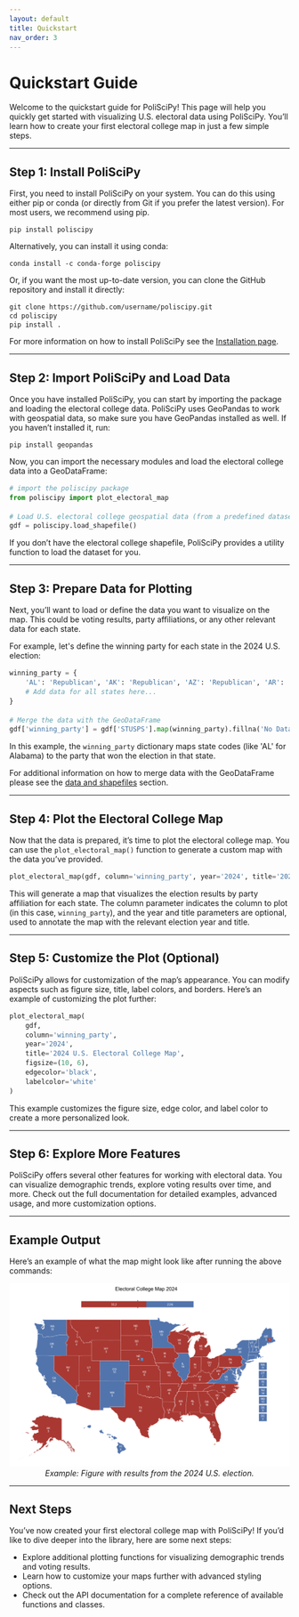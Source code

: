 ```yaml
---
layout: default
title: Quickstart
nav_order: 3
---
```


# Quickstart Guide

Welcome to the quickstart guide for PoliSciPy! This page will help you quickly get started with visualizing U.S. electoral data using PoliSciPy. You’ll learn how to create your first electoral college map in just a few simple steps.

---

## Step 1: Install PoliSciPy

First, you need to install PoliSciPy on your system. You can do this using either pip or conda (or directly from Git if you prefer the latest version). For most users, we recommend using pip.

```
pip install poliscipy
```
Alternatively, you can install it using conda:
```
conda install -c conda-forge poliscipy
```
Or, if you want the most up-to-date version, you can clone the GitHub repository and install it directly:
```
git clone https://github.com/username/poliscipy.git
cd poliscipy
pip install .
```

For more information on how to install PoliSciPy see the [Installation page](https://eolesinski.github.io/poliscipy/installation.html).

---

## Step 2: Import PoliSciPy and Load Data

Once you have installed PoliSciPy, you can start by importing the package and loading the electoral college data. PoliSciPy uses GeoPandas to work with geospatial data, so make sure you have GeoPandas installed as well. If you haven’t installed it, run:

```
pip install geopandas
```

Now, you can import the necessary modules and load the electoral college data into a GeoDataFrame:
```python
# import the poliscipy package
from poliscipy import plot_electoral_map

# Load U.S. electoral college geospatial data (from a predefined dataset or a file)
gdf = poliscipy.load_shapefile()
```

If you don’t have the electoral college shapefile, PoliSciPy provides a utility function to load the dataset for you.

---

## Step 3: Prepare Data for Plotting

Next, you’ll want to load or define the data you want to visualize on the map. This could be voting results, party affiliations, or any other relevant data for each state.

For example, let's define the winning party for each state in the 2024 U.S. election:

```python
winning_party = {
    'AL': 'Republican', 'AK': 'Republican', 'AZ': 'Republican', 'AR': 'Republican',
    # Add data for all states here...
}

# Merge the data with the GeoDataFrame
gdf['winning_party'] = gdf['STUSPS'].map(winning_party).fillna('No Data')
```

In this example, the `winning_party` dictionary maps state codes (like 'AL' for Alabama) to the party that won the election in that state.

For additional information on how to merge data with the GeoDataFrame please see the [data and shapefiles](https://eolesinski.github.io/poliscipy/data-and-shapefiles.html) section.

---

## Step 4: Plot the Electoral College Map

Now that the data is prepared, it’s time to plot the electoral college map. You can use the `plot_electoral_map()` function to generate a custom map with the data you’ve provided.

```python
plot_electoral_map(gdf, column='winning_party', year='2024', title='2024 U.S. Electoral College Map')
```

This will generate a map that visualizes the election results by party affiliation for each state. The column parameter indicates the column to plot (in this case, `winning_party`), and the year and title parameters are optional, used to annotate the map with the relevant election year and title.

---

## Step 5: Customize the Plot (Optional)

PoliSciPy allows for customization of the map’s appearance. You can modify aspects such as figure size, title, label colors, and borders. Here’s an example of customizing the plot further:

```python
plot_electoral_map(
    gdf,
    column='winning_party',
    year='2024',
    title='2024 U.S. Electoral College Map',
    figsize=(10, 6),
    edgecolor='black',
    labelcolor='white'
)
```

This example customizes the figure size, edge color, and label color to create a more personalized look.

---

## Step 6: Explore More Features

PoliSciPy offers several other features for working with electoral data. You can visualize demographic trends, explore voting results over time, and more. Check out the full documentation for detailed examples, advanced usage, and more customization options.

---

## Example Output

Here’s an example of what the map might look like after running the above commands:

<div align="center">
    <img src="assets/election_2024.png" alt="Electoral College Map" width="974">
    <div style="text-align: center;"><em>Example: Figure with results from the 2024 U.S. election.</em></div>
</div>

---

## Next Steps

You’ve now created your first electoral college map with PoliSciPy! If you’d like to dive deeper into the library, here are some next steps:

- Explore additional plotting functions for visualizing demographic trends and voting results.
- Learn how to customize your maps further with advanced styling options.
- Check out the API documentation for a complete reference of available functions and classes.

